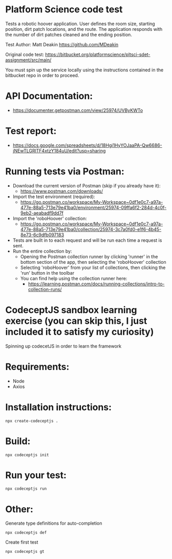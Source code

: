 # Platform Science code test
Tests a robotic hoover application.
User defines the room size, starting position, dirt patch locations, and the route. The application responds with the number of dirt patches cleaned and the ending position.

Test Author: Matt Deakin
https://github.com/MDeakin

Original code test:
https://bitbucket.org/platformscience/pltsci-sdet-assignment/src/main/

You must spin up the service locally using the instructions contained in the bitbucket repo in order to proceed.

# API Documentation:
- https://documenter.getpostman.com/view/25974/UVByKWTo
# Test report:
- https://docs.google.com/spreadsheets/d/18Hgi1HyYOJaaPA-Qw6686-jNEwTLGRlTF4xtzY184uU/edit?usp=sharing
# Running tests via Postman:
- Download the current version of Postman (skip if you already have it):
  - https://www.postman.com/downloads/
- Import the test environment (required):
  - https://go.postman.co/workspace/My-Workspace~0df1e0c7-a97a-477e-88a5-713e79e41ba0/environment/25974-09ffa6f2-284d-4c0f-9eb2-aeabadf9dd7f
- Import the 'roboHoover' collection:
  - https://go.postman.co/workspace/My-Workspace~0df1e0c7-a97a-477e-88a5-713e79e41ba0/collection/25974-3c7a0fd0-e1f6-4b45-8e73-6c9dfb097183
- Tests are built in to each request and will be run each time a request is sent.
- Run the entire collection by:
  - Opening the Postman collection runner by clicking 'runner' in the bottom section of the app, then selecting the 'roboHoover' collection
  - Selecting 'roboHoover' from your list of collections, then clicking the 'run' button in the toolbar
  - You can find help using the collection runner here:
    - https://learning.postman.com/docs/running-collections/intro-to-collection-runs/

# CodeceptJS sandbox learning exercise (you can skip this, I just included it to satisfy my curiosity)
Spinning up codecetJS in order to learn the framework

# Requirements:
- Node
- Axios

# Installation instructions:
```
npx create-codeceptjs .
```
# Build:
```
npx codeceptjs init
```
# Run your test:
```
npx codeceptjs run
```

# Other:
Generate type definitions for auto-completion
```
npx codeceptjs def
```
Create first test
```
npx codeceptjs gt
```
